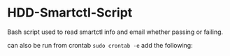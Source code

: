 # HDD-Smartctl-Script
Bash script used to read smartctl info and email whether passing or failing. 

can also be run from crontab
`sudo crontab -e` 
add the following: 
```@daily /bin/bash /home/USERNAME/Documents/scripts/hddhealth.sh
